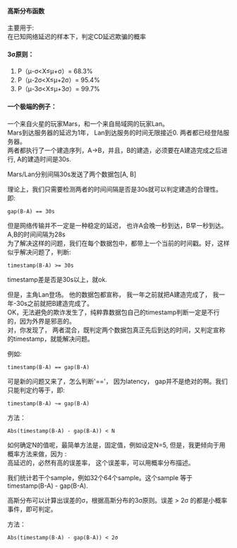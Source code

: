 #### 高斯分布函数

主要用于:    
	在已知网络延迟的样本下，判定CD延迟欺骗的概率 

#### 3σ原则：     
1. P（μ-σ<X≤μ+σ）= 68.3%    
2. P（μ-2σ<X≤μ+2σ）= 95.4%     
3. P（μ-3σ<X≤μ+3σ）= 99.7%     

#### 一个极端的例子：     
一个来自火星的玩家Mars，和一个来自局域网的玩家Lan。        
Mars到达服务器的延迟为1年， Lan到达服务的时间无限接近0. 两者都已经登陆服务器。    
两者都执行了一个建造序列，A->B，并且，B的建造，必须要在A建造完成之后进行, A的建造时间是30s.

Mars/Lan分别间隔30s发送了两个数据包[A, B]

理论上，我们只需要检测两者的时间间隔是否是30s就可以判定建造的合理性。 即:

	gap(B-A) == 30s
	
但是网络传输并不一定是一种稳定的延迟， 也许A会晚一秒到达，B早一秒到达。A,B的时间间隔为28s      
为了解决这样的问题，我们在每个数据包中，都带上一个当前的时间戳。好，这样似乎解决问题了，判断:  

	timestamp(B-A) >= 30s
	
timestamp差是否是30s以上，就ok.    
  
但是，主角Lan登场。  他的数据包都宣称， 我一年之前就把A建造完成了， 我一年-30s之前就把B建造完成了。     
OK，无法避免的欺诈发生了，纯粹靠数据包自己的timestamp判断一定是不行的，因为外界是邪恶的。   
对，你发现了， 两者混合，既判定两个数据包真正先后到达的时间，又判定宣称的timestamp，就能解决问题。   

例如:      

	timestamp(B-A) == gap(B-A)

可是新的问题又来了，怎么判断'=='， 因为latency， gap并不是绝对的啊。我们只能判定约等于，即:  

	timestamp(B-A) ~= gap(B-A)

方法：

	Abs(timestamp(B-A) - gap(B-A)) < N
	
如何确定N的值呢，最简单方法是，固定值，例如设定N=5, 但是，我更倾向于用概率方法来做，因为 :    
高延迟的，必然有高的误差率， 这个误差率，可以用概率分布描述。    

我们统计若干个sample，例如32个64个sample。这个sample 等于 timestamp(B-A) - gap(B-A).  

高斯分布可以计算出误差的σ，根据高斯分布的3σ原则。误差 > 2σ 的都是小概率事件，即可判定。

方法：

	Abs(timestamp(B-A) - gap(B-A)) < 2σ

